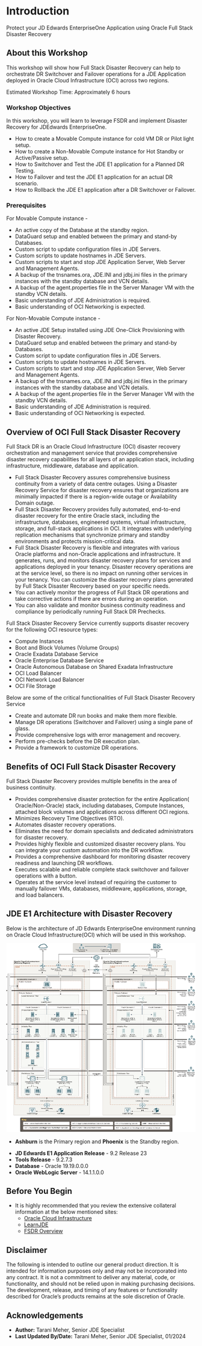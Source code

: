 # Introduction
Protect your JD Edwards EnterpriseOne Application using Oracle Full Stack Disaster Recovery

## About this Workshop

This workshop will show how Full Stack Disaster Recovery can help to orchestrate DR Switchover and Failover operations for a JDE Application deployed in Oracle Cloud Infrastructure (OCI) across two regions.

Estimated Workshop Time: Approximately 6 hours

### Workshop Objectives

In this workshop, you will learn to leverage FSDR and implement Disaster Recovery for JDEdwards EnterpriseOne.
* How to create a Movable Compute instance for cold VM DR or Pilot light setup.
* How to create a Non-Movable Compute instance for Hot Standby or Active/Passive setup. 
* How to Switchover and Test the JDE E1 application for a Planned DR Testing.
* How to Failover and test the JDE E1 application for an actual DR scenario.
* How to Rollback the JDE E1 application after a DR Switchover or Failover.

### Prerequisites

For Movable Compute instance -
* An active copy of the Database at the standby region.
* DataGuard setup and enabled between the primary and stand-by Databases.
* Custom script to update configuration files in JDE Servers.
* Custom scripts to update hostnames in JDE Servers.
* Custom scripts to start and stop JDE Application Server, Web Server and Management Agents.
* A backup of the tnsnames.ora, JDE.INI and jdbj.ini files in the primary instances with the standby database and VCN details.
* A backup of the agent.properties file in the Server Manager VM with the standby VCN details.
* Basic understanding of JDE Administration is required. 
* Basic understanding of OCI Networking is expected. 

For Non-Movable Compute instance -
* An active JDE Setup installed using JDE One-Click Provisioning with Disaster Recovery.
* DataGuard setup and enabled between the primary and stand-by Databases.
* Custom script to update configuration files in JDE Servers.
* Custom scripts to update hostnames in JDE Servers.
* Custom scripts to start and stop JDE Application Server, Web Server and Management Agents.
* A backup of the tnsnames.ora, JDE.INI and jdbj.ini files in the primary instances with the standby database and VCN details. 
* A backup of the agent.properties file in the Server Manager VM with the standby VCN details.
* Basic understanding of JDE Administration is required. 
* Basic understanding of OCI Networking is expected. 


## Overview of OCI Full Stack Disaster Recovery
Full Stack DR is an Oracle Cloud Infrastructure (OCI) disaster recovery orchestration and management service that provides comprehensive disaster recovery capabilities for all layers of an application stack, including infrastructure, middleware, database and application.

* Full Stack Disaster Recovery assures comprehensive business continuity from a variety of data centre outages. Using a Disaster Recovery Service for disaster recovery ensures that organizations are minimally impacted if there is a region-wide outage or Availability Domain outage.
* Full Stack Disaster Recovery provides fully automated, end-to-end disaster recovery for the entire Oracle stack, including the infrastructure, databases, engineered systems, virtual infrastructure, storage, and full-stack applications in OCI. It integrates with underlying replication mechanisms that synchronize primary and standby environments and protects mission-critical data.
* Full Stack Disaster Recovery is flexible and integrates with various Oracle platforms and non-Oracle applications and infrastructure. It generates, runs, and monitors disaster recovery plans for services and applications deployed in your tenancy. Disaster recovery operations are at the service level, so there is no impact on running other services in your tenancy. You can customize the disaster recovery plans generated by Full Stack Disaster Recovery based on your specific needs.
* You can actively monitor the progress of Full Stack DR operations and take corrective actions if there are errors during an operation.
* You can also validate and monitor business continuity readiness and compliance by periodically running Full Stack DR Prechecks.

Full Stack Disaster Recovery Service currently supports disaster recovery for the following OCI resource types:
* Compute Instances
* Boot and Block Volumes (Volume Groups)
* Oracle Exadata Database Service
* Oracle Enterprise Database Service
* Oracle Autonomous Database on Shared Exadata Infrastructure
* OCI Load Balancer
* OCI Network Load Balancer
* OCI File Storage

Below are some of the critical functionalities of Full Stack Disaster Recovery Service
* Create and automate DR run books and make them more flexible.
* Manage DR operations (Switchover and Failover) using a single pane of glass.
* Provide comprehensive logs with error management and recovery.
* Perform pre-checks before the DR execution plan.
* Provide a framework to customize DR operations.

## Benefits of OCI Full Stack Disaster Recovery

Full Stack Disaster Recovery provides multiple benefits in the area of business continuity.
* Provides comprehensive disaster protection for the entire Application( Oracle/Non-Oracle) stack, including databases, Compute Instances, attached block volumes and applications across different OCI regions.
* Minimizes Recovery Time Objectives (RTO).
* Automates disaster recovery operations.
* Eliminates the need for domain specialists and dedicated administrators for disaster recovery.
* Provides highly flexible and customized disaster recovery plans. You can integrate your custom automation into the DR workflow.
* Provides a comprehensive dashboard for monitoring disaster recovery readiness and launching DR workflows.
* Executes scalable and reliable complete stack switchover and failover operations with a button.
* Operates at the service level instead of requiring the customer to manually failover VMs, databases, middleware, applications, storage, and load balancers.

## JDE E1 Architecture with Disaster Recovery

Below is the architecture of JD Edwards EnterpriseOne environment running on Oracle Cloud Infrastructure(OCI) which will be used in this workshop.

![JDE E1 Architecture](./images/E1_DR-arch.png)

- **Ashburn** is the Primary region and **Phoenix** is the Standby region.
* **JD Edwards E1 Application Release** - 9.2 Release 23
* **Tools Release** - 9.2.7.3
* **Database** - Oracle 19.19.0.0.0
* **Oracle WebLogic Server** - 14.1.1.0.0

## Before You Begin

* It is highly recommended that you review the extensive collateral information at the below mentioned sites:
    * [Oracle Cloud Infrastructure](https://www.oracle.com/cloud/)
    * [LearnJDE](https://docs.oracle.com/cd/E84502_01/learnjde/cloud_overview.html)
    * [FSDR Overview](https://docs.oracle.com/en-us/iaas/disaster-recovery/index.html)

## Disclaimer

The following is intended to outline our general product direction. It is intended for information purposes only and may not be incorporated into any contract. It is not a commitment to deliver any material, code, or functionality, and should not be relied upon in making purchasing decisions. The development, release, and timing of any features or functionality described for Oracle’s products remains at the sole discretion of Oracle.

## Acknowledgements

* **Author:** Tarani Meher, Senior JDE Specialist
* **Last Updated By/Date:** Tarani Meher, Senior JDE Specialist, 01/2024
